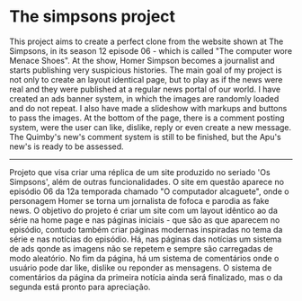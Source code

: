 # The simpsons project

This project aims to create a perfect clone from the website shown at The Simpsons, in its season 12 episode 06 - which is called "The computer wore Menace Shoes". At the show, Homer Simpson becomes a journalist and starts publishing very suspicious histories. The main goal of my project is not only to create an layout identical page, but to play as if the news were real and they were published at a regular news portal of our world. 
I have created an ads banner system, in which the images are randomly loaded and do not repeat. I also have made a slideshow with markups and buttons to pass the images. At the bottom of the page, there is a comment posting system, were the user can like, dislike, reply or even create a new message. 
The Quimby's new's comment system is still to be finished, but the Apu's new's is ready to be assessed. 

-----------------------------------------------------------------------------------------------------------------------------------------------------------------------------------

Projeto que visa criar uma réplica de um site produzido no seriado 'Os Simpsons', além de outras funcionalidades. O site em questão aparece no episódio 06 da 12a temporada chamado "O computador alcaguete", onde o personagem Homer se torna um jornalista de fofoca e parodia as fake news. O objetivo do projeto é criar um site com um layout idêntico ao da série na home page e nas páginas iniciais - que são as que aparecem no episódio, contudo também criar páginas modernas inspiradas no tema da série e nas notícias do episódio.
Há, nas páginas das notícias um sistema de ads qonde as imagens não se repetem e sempre são carregadas de modo aleatório. No fim da página, há um sistema de comentários onde o usuário pode dar like, dislike ou reponder as mensagens.
O sistema de comentários da página da primeira notícia ainda será finalizado, mas o da segunda está pronto para apreciação.
